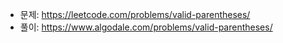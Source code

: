 - 문제: https://leetcode.com/problems/valid-parentheses/
- 풀이: https://www.algodale.com/problems/valid-parentheses/
